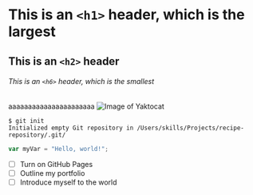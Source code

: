 # This is an `<h1>` header, which is the largest

## This is an `<h2>` header

###### This is an `<h6>` header, which is the smallest

aaaaaaaaaaaaaaaaaaaaaa
![Image of Yaktocat](https://octodex.github.com/images/yaktocat.png)

```
$ git init
Initialized empty Git repository in /Users/skills/Projects/recipe-repository/.git/
```
``` javascript
var myVar = "Hello, world!";
```

- [ ] Turn on GitHub Pages
- [ ] Outline my portfolio
- [ ] Introduce myself to the world
